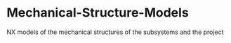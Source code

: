 # Mechanical-Structure-Models
NX models of the mechanical structures of the subsystems and the project
